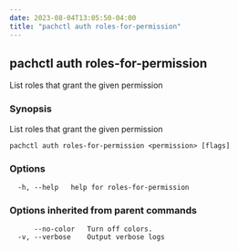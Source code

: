 ```yaml
---
date: 2023-08-04T13:05:50-04:00
title: "pachctl auth roles-for-permission"
---
```


## pachctl auth roles-for-permission

List roles that grant the given permission

### Synopsis

List roles that grant the given permission

```
pachctl auth roles-for-permission <permission> [flags]
```

### Options

```
  -h, --help   help for roles-for-permission
```

### Options inherited from parent commands

```
      --no-color   Turn off colors.
  -v, --verbose    Output verbose logs
```